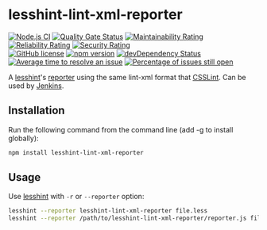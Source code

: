 # lesshint-lint-xml-reporter

[![Node.js CI](https://github.com/llaumgui/lesshint-lint-xml-reporter/workflows/Node.js%20CI/CD/badge.svg?branch=master)](https://github.com/llaumgui/lesshint-lint-xml-reporter/actions?query=workflow%3A%22Node.js+CI%22) [![Quality Gate Status](https://sonarcloud.io/api/project_badges/measure?branch=master&project=llaumgui-github%3Alesshint-lint-xml-reporter&metric=alert_status)](https://sonarcloud.io/dashboard?id=llaumgui-github%3Alesshint-lint-xml-reporter&branch=master) [![Maintainability Rating](https://sonarcloud.io/api/project_badges/measure?project=llaumgui-github%3Alesshint-lint-xml-reporter&metric=sqale_rating)](https://sonarcloud.io/dashboard?id=llaumgui-github%3Alesshint-lint-xml-reporter) [![Reliability Rating](https://sonarcloud.io/api/project_badges/measure?project=llaumgui-github%3Alesshint-lint-xml-reporter&metric=reliability_rating)](https://sonarcloud.io/dashboard?id=llaumgui-github%3Alesshint-lint-xml-reporter) [![Security Rating](https://sonarcloud.io/api/project_badges/measure?project=llaumgui-github%3Alesshint-lint-xml-reporter&metric=security_rating)](https://sonarcloud.io/dashboard?id=llaumgui-github%3Alesshint-lint-xml-reporter)<br />
[![GitHub license](https://img.shields.io/github/license/llaumgui/lesshint-lint-xml-reporter.svg)](https://github.com/llaumgui/lesshint-lint-xml-reporter/blob/master/LICENSE) [![npm version](https://badge.fury.io/js/lesshint-lint-xml-reporter.svg)](https://www.npmjs.com/package/lesshint-lint-xml-reporter) [![devDependency Status](https://david-dm.org/llaumgui/lesshint-lint-xml-reporter/dev-status.svg)](https://david-dm.org/llaumgui/lesshint-lint-xml-reporter#info=devDependencies)<br />
[![Average time to resolve an issue](http://isitmaintained.com/badge/resolution/llaumgui/lesshint-lint-xml-reporter.svg)](http://isitmaintained.com/project/llaumgui/lesshint-lint-xml-reporter "Average time to resolve an issue") [![Percentage of issues still open](http://isitmaintained.com/badge/open/llaumgui/lesshint-lint-xml-reporter.svg)](http://isitmaintained.com/project/llaumgui/lesshint-lint-xml-reporter "Percentage of issues still open")

A [lesshint](https://github.com/lesshint/lesshint)'s [reporter](https://github.com/lesshint/lesshint/blob/master/lib/lesshint.js#reporters) using the same lint-xml format that [CSSLint](https://github.com/CSSLint/csslint). Can be used by [Jenkins](https://jenkins.io/).

## Installation

Run the following command from the command line (add -g to install globally):

```bash
npm install lesshint-lint-xml-reporter
```

## Usage

Use [lesshint](https://github.com/lesshint/lesshint) with `-r` or `--reporter` option:

```bash
lesshint --reporter lesshint-lint-xml-reporter file.less
lesshint --reporter /path/to/lesshint-lint-xml-reporter/reporter.js file.less
```
